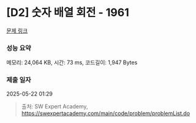 # [D2] 숫자 배열 회전 - 1961 

[문제 링크](https://swexpertacademy.com/main/code/problem/problemDetail.do?contestProbId=AV5Pq-OKAVYDFAUq) 

### 성능 요약

메모리: 24,064 KB, 시간: 73 ms, 코드길이: 1,947 Bytes

### 제출 일자

2025-05-22 01:29



> 출처: SW Expert Academy, https://swexpertacademy.com/main/code/problem/problemList.do